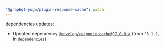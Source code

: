 ```yaml
---
"@graphql-yoga/plugin-response-cache": patch
---
```

dependencies updates:
  - Updated dependency [`@envelop/response-cache@^7.0.0` ↗︎](https://www.npmjs.com/package/@envelop/response-cache/v/7.0.0) (from `^6.1.2`, in `dependencies`)
